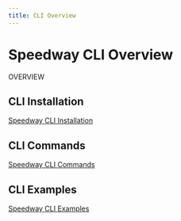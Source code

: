 ```yaml
---
title: CLI Overview
---
```

# Speedway CLI Overview
OVERVIEW

## CLI Installation
[Speedway CLI Installation](./cli-install.md)

## CLI Commands
[Speedway CLI Commands](./cli-commands.md)

## CLI Examples
[Speedway CLI Examples](../getting-started.md#using-the-speedway-cli)